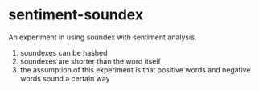 sentiment-soundex
=================


An experiment in using soundex with sentiment analysis.

1. soundexes can be hashed
2. soundexes are shorter than the word itself
3. the assumption of this experiment is that positive words and negative words sound a certain way
